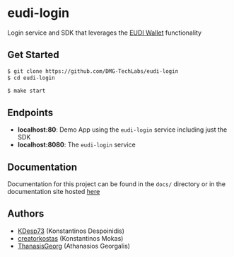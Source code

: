 # eudi-login

Login service and SDK that leverages the [EUDI Wallet](https://ec.europa.eu/digital-building-blocks/sites/display/EUDIGITALIDENTITYWALLET/EU+Digital+Identity+Wallet+Home) functionality

## Get Started

```bash
$ git clone https://github.com/DMG-TechLabs/eudi-login
$ cd eudi-login

$ make start
```

## Endpoints

- **localhost:80**: Demo App using the `eudi-login` service including just the SDK
- **localhost:8080**: The `eudi-login` service

## Documentation

Documentation for this project can be found in the `docs/` directory or in the documentation site hosted [here](https://dmg-techlabs.github.io/eudi-login/)

## Authors

- [KDesp73](https://github.com/KDesp73) (Konstantinos Despoinidis)
- [creatorkostas](https://github.com/creatorkostas) (Konstantinos Mokas)
- [ThanasisGeorg](https://github.com/ThanasisGeorg) (Athanasios Georgalis)
